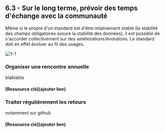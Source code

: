 ## 6.3 - Sur le long terme, prévoir des temps d'échange avec la communauté

Même si le propre d'un standard est d'être relativement stable (la stabilité des champs obligatoires assure la stabilité des données), il est possible de s'accorder collectivement sur des améliorations/évolutions. Le standard doit en effet évoluer au fil des usages.  

![1-1](/images/algo/1-1.png)

### Organiser une rencontre annuelle 

blablabla 

#### [Ressource clé](ajouter lien)

### Traiter régulièrement les retours       

notamment sur github 

#### [Ressource clé](ajouter lien)
